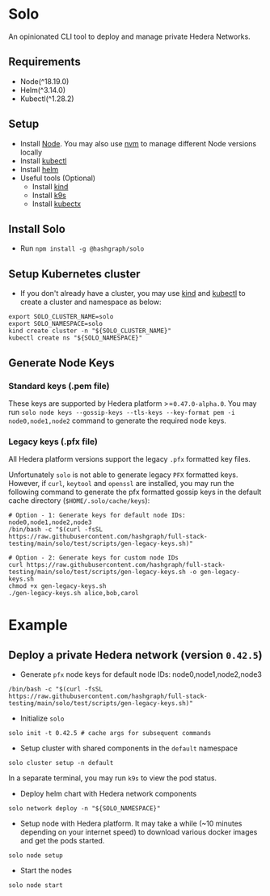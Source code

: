 # Solo

An opinionated CLI tool to deploy and manage private Hedera Networks.

## Requirements

* Node(^18.19.0)
* Helm(^3.14.0)
* Kubectl(^1.28.2)

## Setup

* Install [Node](https://nodejs.org/en/download). You may also use [nvm](https://github.com/nvm-sh/nvm) to manage different Node versions locally
* Install [kubectl](https://kubernetes.io/docs/tasks/tools/)
* Install [helm](https://helm.sh/docs/intro/install/)
* Useful tools (Optional)
  * Install [kind](https://kind.sigs.k8s.io/)
  * Install [k9s](https://k9scli.io/)
  * Install [kubectx](https://github.com/ahmetb/kubectx)

## Install Solo

* Run `npm install -g @hashgraph/solo`

## Setup Kubernetes cluster

* If you don't already have a cluster, you may use [kind](https://kind.sigs.k8s.io/) and
  [kubectl](https://kubernetes.io/docs/tasks/tools/) to create a cluster and namespace as below:

```
export SOLO_CLUSTER_NAME=solo
export SOLO_NAMESPACE=solo
kind create cluster -n "${SOLO_CLUSTER_NAME}" 
kubectl create ns "${SOLO_NAMESPACE}" 
```

## Generate Node Keys

### Standard keys (.pem file)

These keys are supported by Hedera platform >=`0.47.0-alpha.0`.
You may run `solo node keys --gossip-keys --tls-keys --key-format pem -i node0,node1,node2` command to generate the required node keys.

### Legacy keys (.pfx file)

All Hedera platform versions support the legacy `.pfx` formatted key files.

Unfortunately `solo` is not able to generate legacy `PFX` formatted keys. However, if `curl`, `keytool` and `openssl`
are installed, you may run the following command to generate the pfx formatted gossip keys in the default
cache directory (`$HOME/.solo/cache/keys`):

```
# Option - 1: Generate keys for default node IDs: node0,node1,node2,node3
/bin/bash -c "$(curl -fsSL  https://raw.githubusercontent.com/hashgraph/full-stack-testing/main/solo/test/scripts/gen-legacy-keys.sh)"

# Option - 2: Generate keys for custom node IDs
curl https://raw.githubusercontent.com/hashgraph/full-stack-testing/main/solo/test/scripts/gen-legacy-keys.sh -o gen-legacy-keys.sh
chmod +x gen-legacy-keys.sh
./gen-legacy-keys.sh alice,bob,carol
```

# Example

## Deploy a private Hedera network (version `0.42.5`)

* Generate `pfx` node keys for default node IDs: node0,node1,node2,node3

```
/bin/bash -c "$(curl -fsSL  https://raw.githubusercontent.com/hashgraph/full-stack-testing/main/solo/test/scripts/gen-legacy-keys.sh)"
```

* Initialize `solo`

```
solo init -t 0.42.5 # cache args for subsequent commands
```

* Setup cluster with shared components in the `default` namespace

```
solo cluster setup -n default 
```

In a separate terminal, you may run `k9s` to view the pod status.

* Deploy helm chart with Hedera network components

```
solo network deploy -n "${SOLO_NAMESPACE}" 
```

* Setup node with Hedera platform. It may take a while (~10 minutes depending on your internet speed) to download
  various docker images and get the pods started.

```
solo node setup

```

* Start the nodes

```
solo node start
```
